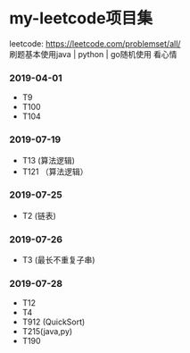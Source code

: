 # my-leetcode项目集
leetcode: https://leetcode.com/problemset/all/  
刷题基本使用java | python | go随机使用 看心情

### 2019-04-01
* T9
* T100
* T104

### 2019-07-19
* T13 (算法逻辑)
* T121 （算法逻辑）


### 2019-07-25
* T2 (链表)

### 2019-07-26
* T3 (最长不重复子串)


### 2019-07-28
* T12
* T4
* T912 (QuickSort)
* T215(java,py)
* T190


